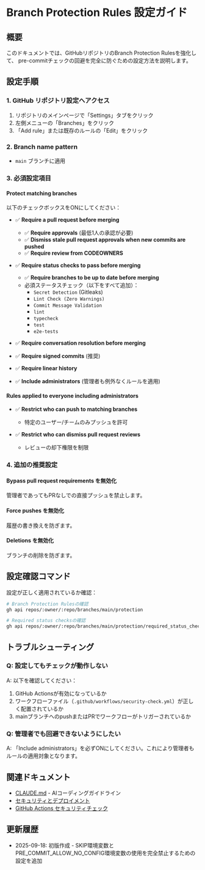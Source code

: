 # Branch Protection Rules 設定ガイド

## 概要

このドキュメントでは、GitHubリポジトリのBranch Protection Rulesを強化して、
pre-commitチェックの回避を完全に防ぐための設定方法を説明します。

## 設定手順

### 1. GitHub リポジトリ設定へアクセス

1. リポジトリのメインページで「Settings」タブをクリック
2. 左側メニューの「Branches」をクリック
3. 「Add rule」または既存のルールの「Edit」をクリック

### 2. Branch name pattern

- `main` ブランチに適用

### 3. 必須設定項目

#### Protect matching branches

以下のチェックボックスをONにしてください：

- ✅ **Require a pull request before merging**
  - ✅ **Require approvals** (最低1人の承認が必要)
  - ✅ **Dismiss stale pull request approvals when new commits are pushed**
  - ✅ **Require review from CODEOWNERS**

- ✅ **Require status checks to pass before merging**
  - ✅ **Require branches to be up to date before merging**
  - 必須ステータスチェック（以下をすべて追加）：
    - `Secret Detection` (Gitleaks)
    - `Lint Check (Zero Warnings)`
    - `Commit Message Validation`
    - `lint`
    - `typecheck`
    - `test`
    - `e2e-tests`

- ✅ **Require conversation resolution before merging**

- ✅ **Require signed commits** (推奨)

- ✅ **Require linear history**

- ✅ **Include administrators** (管理者も例外なくルールを適用)

#### Rules applied to everyone including administrators

- ✅ **Restrict who can push to matching branches**
  - 特定のユーザー/チームのみプッシュを許可

- ✅ **Restrict who can dismiss pull request reviews**
  - レビューの却下権限を制限

### 4. 追加の推奨設定

#### Bypass pull request requirements を無効化

管理者であってもPRなしでの直接プッシュを禁止します。

#### Force pushes を無効化

履歴の書き換えを防ぎます。

#### Deletions を無効化

ブランチの削除を防ぎます。

## 設定確認コマンド

設定が正しく適用されているか確認：

```bash
# Branch Protection Rulesの確認
gh api repos/:owner/:repo/branches/main/protection

# Required status checksの確認
gh api repos/:owner/:repo/branches/main/protection/required_status_checks
```

## トラブルシューティング

### Q: 設定してもチェックが動作しない

A: 以下を確認してください：

1. GitHub Actionsが有効になっているか
2. ワークフローファイル（`.github/workflows/security-check.yml`）が正しく配置されているか
3. mainブランチへのpushまたはPRでワークフローがトリガーされているか

### Q: 管理者でも回避できないようにしたい

A: 「Include administrators」を必ずONにしてください。これにより管理者もルールの適用対象となります。

## 関連ドキュメント

- [CLAUDE.md](../CLAUDE.md) - AIコーディングガイドライン
- [セキュリティとデプロイメント](./ai-guide/security-deployment.md)
- [GitHub Actions セキュリティチェック](./.github/workflows/security-check.yml)

## 更新履歴

- 2025-09-18: 初版作成 - SKIP環境変数とPRE_COMMIT_ALLOW_NO_CONFIG環境変数の使用を完全禁止するための設定を追加
